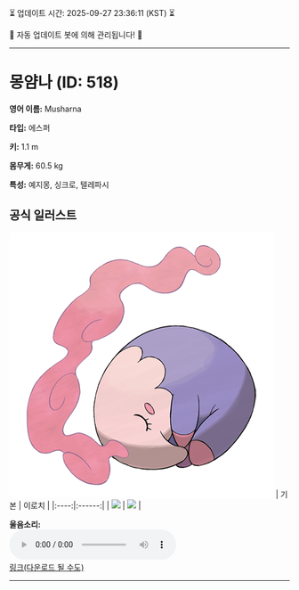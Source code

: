 
⏳ 업데이트 시간: 2025-09-27 23:36:11 (KST) ⏳

🤖 자동 업데이트 봇에 의해 관리됩니다! 🤖

---

# 몽얌나 (ID: 518)
**영어 이름:** Musharna

**타입:** 에스퍼

**키:** 1.1 m

**몸무게:** 60.5 kg

**특성:** 예지몽, 싱크로, 텔레파시

## 공식 일러스트
![](https://raw.githubusercontent.com/PokeAPI/sprites/master/sprites/pokemon/other/official-artwork/518.png)
| 기본 | 이로치 |
|:----:|:------:|
| <img src="http://play.pokemonshowdown.com/sprites/ani/musharna.gif" width="200"> | <img src="http://play.pokemonshowdown.com/sprites/ani-shiny/musharna.gif" width="200"> |

**울음소리:**<br><audio controls src="https://raw.githubusercontent.com/PokeAPI/cries/main/cries/pokemon/latest/518.ogg"></audio><br> [링크(다운로드 될 수도)](https://raw.githubusercontent.com/PokeAPI/cries/main/cries/pokemon/latest/518.ogg)


---
